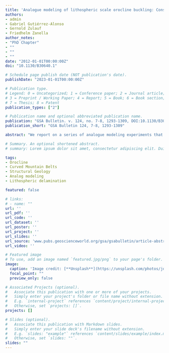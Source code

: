 ```yaml
---
title: 'Analogue modeling of lithospheric scale orocline buckling: Constraints on the evolution of the Ibero Armorican Arc'
authors:
- admin
- Gabriel Gutiérrez-Alonso
- Gernold Zulauf
- Friedhelm Zanella
author_notes:
- "PhD Chapter"
- ""
- ""
- ""
date: "2012-01-01T00:00:00Z"
doi: "10.1130/B30640.1"

# Schedule page publish date (NOT publication's date).
publishDate: "2023-01-01T00:00:00Z"

# Publication type.
# Legend: 0 = Uncategorized; 1 = Conference paper; 2 = Journal article;
# 3 = Preprint / Working Paper; 4 = Report; 5 = Book; 6 = Book section;
# 7 = Thesis; 8 = Patent
publication_types: ["2"]

# Publication name and optional abbreviated publication name.
publication: "GSA Bulletin. v. 124, no. 7-8, 1293-1309, DOI:10.1130/B30640.1"
publication_short: "GSA Bulletin 124, 7-8, 1293-1309"

abstract: "We report on a series of analogue modeling experiments that study the oroclinal buckling process as a thick-skinned process involving the entire lithosphere. The results obtained in the experiments suggest that, during oroclinal buckling, extension in the outer arc and significant shortening in the inner arc are produced by tangential longitudinal strain as the main mechanism of deformation. The models also reveal that the mantle lithosphere thickens in different noncylindrical ways depending on the initial lithospheric mantle thickness: from almost recumbent to folding with subvertical axial planes for the thinnest to the thickest mantle lithosphere, respectively. The results provide useful insights into thick-skinned orocline buckling as it is interpreted to have happened in the Iberian-Armorican Arc."

# Summary. An optional shortened abstract.
# summary: Lorem ipsum dolor sit amet, consectetur adipiscing elit. Duis posuere tellus ac convallis placerat. Proin tincidunt magna sed ex sollicitudin condimentum.

tags:
- Orocline
- Curved Mountain Belts
- Structural Geology
- Analog modeling
- Lithospheric delamination

featured: false

# links:
# - name: ""
url: ''
url_pdf: ''
url_code: ''
url_dataset: ''
url_poster: ''
url_project: ''
url_slides: ''
url_source: 'www.pubs.geoscienceworld.org/gsa/gsabulletin/article-abstract/124/7-8/1293/125832'
url_video: ''

# Featured image
# To use, add an image named `featured.jpg/png` to your page's folder. 
image:
  caption: 'Image credit: [**Unsplash**](https://unsplash.com/photos/jdD8gXaTZsc)'
  focal_point: ""
  preview_only: false

# Associated Projects (optional).
#   Associate this publication with one or more of your projects.
#   Simply enter your project's folder or file name without extension.
#   E.g. `internal-project` references `content/project/internal-project/index.md`.
#   Otherwise, set `projects: []`.
projects: []

# Slides (optional).
#   Associate this publication with Markdown slides.
#   Simply enter your slide deck's filename without extension.
#   E.g. `slides: "example"` references `content/slides/example/index.md`.
#   Otherwise, set `slides: ""`.
slides: ""
---
```

